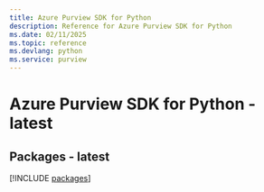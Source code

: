 ```yaml
---
title: Azure Purview SDK for Python
description: Reference for Azure Purview SDK for Python
ms.date: 02/11/2025
ms.topic: reference
ms.devlang: python
ms.service: purview
---
```

# Azure Purview SDK for Python - latest
## Packages - latest
[!INCLUDE [packages](purview-index.md)]